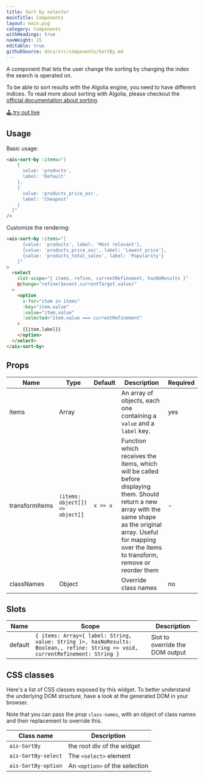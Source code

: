 ```yaml
---
title: Sort by selector
mainTitle: Components
layout: main.pug
category: Components
withHeadings: true
navWeight: 15
editable: true
githubSource: docs/src/components/SortBy.md
---
```


A component that lets the user change the sorting by changing the index the search is operated on.

To be able to sort results with the Algolia engine, you need to have different indices. To read more about sorting with Algolia, please checkout the [official documentation about sorting](https://www.algolia.com/doc/guides/relevance/sorting/#guides).

<a class="btn btn-static-theme" href="stories/?selectedKind=SortBy">🕹 try out live</a>

## Usage

Basic usage:

```html
<ais-sort-by :items="[
    {
      value: 'products',
      label: 'Default'
    },
    {
      value: 'products_price_asc',
      label: 'Cheapest'
    }
  ]"
/>
```

Customize the rendering:

```html
<ais-sort-by :items="[
      {value: 'products', label: 'Most relevant'},
      {value: 'products_price_asc', label: 'Lowest price'},
      {value: 'products_total_sales', label: 'Popularity'}
    ]"
>
  <select
    slot-scope="{ items, refine, currentRefinement, hasNoResults }"
    @change="refine($event.currentTarget.value)"
  >
    <option
      v-for="item in items"
      :key="item.value"
      :value="item.value"
      :selected="item.value === currentRefinement"
    >
      {{item.label}}
    </option>
  </select>
</ais-sort-by>
```

## Props

Name | Type | Default | Description | Required
---|---|---|---|---
items | Array |  | An array of objects, each one containing a `value` and a `label` key. | yes
transformItems | `(items: object[]) => object[]` | `x => x` | Function which receives the items, which will be called before displaying them. Should return a new array with the same shape as the original array. Useful for mapping over the items to transform, remove or reorder them | -
classNames | Object | | Override class names | no

## Slots

Name | Scope | Description
---|---|---
default | `{ items: Array<{ label: String, value: String }>, hasNoResults: Boolean,, refine: String => void, currentRefinement: String }` | Slot to override the DOM output

## CSS classes

Here's a list of CSS classes exposed by this widget. To better understand the underlying DOM structure, have a look at the generated DOM in your browser.

Note that you can pass the prop `class-names`, with an object of class names and their replacement to override this.

Class name | Description
---|---
`ais-SortBy` | the root div of the widget
`ais-SortBy-select` | The `<select>` element
`ais-SortBy-option` | An `<option>` of the selection
